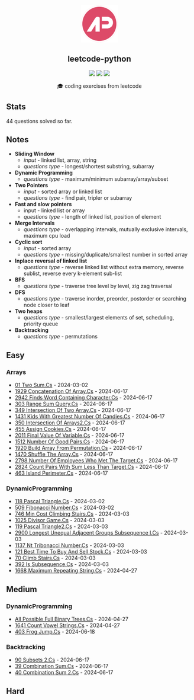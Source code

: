 <p align="center">
  <img src="https://raw.githubusercontent.com/ashishdotme/assets/master/logo.png" alt="drawing" width="100"/>
</p>

<h2 align="center">leetcode-python</h2>

<p align="center">
<a href="https://img.shields.io/website?style=for-the-badge&url=https%3A%2F%2Fcode.ashish.me"><img src="https://img.shields.io/website?style=for-the-badge&url=https%3A%2F%2Fcode.ashish.me"></a>
<a href="https://img.shields.io/github/last-commit/ashishdotme/code.ashish.me?style=for-the-badge"><img src="https://img.shields.io/github/last-commit/ashishdotme/code.ashish.me?style=for-the-badge"></a>
<a href="https://img.shields.io/github/workflow/status/ashishdotme/code.ashish.me/Build%20code.ashish.me/master?style=for-the-badge"><img src="https://img.shields.io/github/workflow/status/ashishdotme/code.ashish.me/Build%20code.ashish.me/master?style=for-the-badge"></a>
</p>

<p align="center">🎓 coding exercises from leetcode</p>
<!-- <div style='margin:0 auto;width:80%;'>
  <img src="./.github/assets/website-screen.png" alt="screenshot"/>
</div>
<p align="center"><a href="https://code.ashish.me">https://code.ashish.me</a></p> -->

## Stats

<!-- count -->44<!-- count --> questions solved so far.

## Notes

- **Sliding Window**
  - _input_ - linked list, array, string
  - _questions type_ - longest/shortest substring, subarray
- **Dynamic Programming**
  - _questions type_ - maximum/minimum subarray/array/subset
- **Two Pointers**
  - _input_ - sorted array or linked list
  - _questions type_ - find pair, tripler or subarray
- **Fast and slow pointers**
  - input - linked list or array
  - _questions type_ - length of linked list, position of element
- **Merge Intervals**
  - _questions type_ - overlapping intervals, mutually exclusive intervals, maximum cpu load
- **Cyclic sort**
  - _input_ - sorted array
  - _questions type_ - missing/duplicate/smallest number in sorted array
- **Inplace reversal of linked list**
  - _questions type_ - reverse linked list without extra memory, reverse sublist, reverse every k-element sub-list
- **BFS**
  - _questions type_ - traverse tree level by level, zig zag traversal
- **DFS**
  - _questions type_ - traverse inorder, preorder, postorder or searching node closer to leaf
- **Two heaps**
  - _questions type_ - smallest/largest elements of set, scheduling, priority queue
- **Backtracking**
  - _questions type_ - permutations

<!-- index starts -->

## Easy

### Arrays

- [01 Two Sum.Cs](https://github.com/ashishdotme/leetcode/blob/master/Problems/Easy/Arrays/01-TwoSum.cs) - 2024-03-02
- [1929 Concatenation Of Array.Cs](https://github.com/ashishdotme/leetcode/blob/master/Problems/Easy/Arrays/1929-ConcatenationOfArray.cs) - 2024-06-17
- [2942 Finds Word Containing Character.Cs](https://github.com/ashishdotme/leetcode/blob/master/Problems/Easy/Arrays/2942-FindsWordContainingCharacter.cs) - 2024-06-17
- [303 Range Sum Query.Cs](https://github.com/ashishdotme/leetcode/blob/master/Problems/Easy/Arrays/303-RangeSumQuery.cs) - 2024-06-17
- [349 Intersection Of Two Array.Cs](https://github.com/ashishdotme/leetcode/blob/master/Problems/Easy/Arrays/349-IntersectionOfTwoArray.cs) - 2024-06-17
- [1431 Kids With Greatest Number Of Candies.Cs](https://github.com/ashishdotme/leetcode/blob/master/Problems/Easy/Arrays/1431-KidsWithGreatestNumberOfCandies.cs) - 2024-06-17
- [350 Intersection Of Arrays2.Cs](https://github.com/ashishdotme/leetcode/blob/master/Problems/Easy/Arrays/350-IntersectionOfArrays2.cs) - 2024-06-17
- [455 Assign Cookies.Cs](https://github.com/ashishdotme/leetcode/blob/master/Problems/Easy/Arrays/455-AssignCookies.cs) - 2024-06-17
- [2011 Final Value Of Variable.Cs](https://github.com/ashishdotme/leetcode/blob/master/Problems/Easy/Arrays/2011-FinalValueOfVariable.cs) - 2024-06-17
- [1512 Number Of Good Pairs.Cs](https://github.com/ashishdotme/leetcode/blob/master/Problems/Easy/Arrays/1512-NumberOfGoodPairs.cs) - 2024-06-17
- [1920 Build Array From Permutation.Cs](https://github.com/ashishdotme/leetcode/blob/master/Problems/Easy/Arrays/1920-BuildArrayFromPermutation.cs) - 2024-06-17
- [1470 Shuffle The Array.Cs](https://github.com/ashishdotme/leetcode/blob/master/Problems/Easy/Arrays/1470-ShuffleTheArray.cs) - 2024-06-17
- [2798 Number Of Employees Who Met The Target.Cs](https://github.com/ashishdotme/leetcode/blob/master/Problems/Easy/Arrays/2798-NumberOfEmployeesWhoMetTheTarget.cs) - 2024-06-17
- [2824 Count Pairs With Sum Less Than Target.Cs](https://github.com/ashishdotme/leetcode/blob/master/Problems/Easy/Arrays/2824-CountPairsWithSumLessThanTarget.cs) - 2024-06-17
- [463 Island Perimeter.Cs](https://github.com/ashishdotme/leetcode/blob/master/Problems/Easy/Arrays/463-IslandPerimeter.cs) - 2024-06-17

### DynamicProgramming

- [118 Pascal Triangle.Cs](https://github.com/ashishdotme/leetcode/blob/master/Problems/Easy/DynamicProgramming/118-PascalTriangle.cs) - 2024-03-02
- [509 Fibonacci Number.Cs](https://github.com/ashishdotme/leetcode/blob/master/Problems/Easy/DynamicProgramming/509-FibonacciNumber.cs) - 2024-03-02
- [746 Min Cost Climbing Stairs.Cs](https://github.com/ashishdotme/leetcode/blob/master/Problems/Easy/DynamicProgramming/746-MinCostClimbingStairs.cs) - 2024-03-03
- [1025 Divisor Game.Cs](https://github.com/ashishdotme/leetcode/blob/master/Problems/Easy/DynamicProgramming/1025-DivisorGame.cs) - 2024-03-03
- [119 Pascal Triangle2.Cs](https://github.com/ashishdotme/leetcode/blob/master/Problems/Easy/DynamicProgramming/119-PascalTriangle2.cs) - 2024-03-03
- [2900 Longest Unequal Adjacent Groups Subsequence I.Cs](https://github.com/ashishdotme/leetcode/blob/master/Problems/Easy/DynamicProgramming/2900-LongestUnequalAdjacentGroupsSubsequenceI.cs) - 2024-03-03
- [1137 Nt Tribonacci Number.Cs](https://github.com/ashishdotme/leetcode/blob/master/Problems/Easy/DynamicProgramming/1137-NtTribonacciNumber.cs) - 2024-03-03
- [121 Best Time To Buy And Sell Stock.Cs](https://github.com/ashishdotme/leetcode/blob/master/Problems/Easy/DynamicProgramming/121-BestTimeToBuyAndSellStock.cs) - 2024-03-03
- [70 Climb Stairs.Cs](https://github.com/ashishdotme/leetcode/blob/master/Problems/Easy/DynamicProgramming/70-ClimbStairs.cs) - 2024-03-03
- [392 Is Subsequence.Cs](https://github.com/ashishdotme/leetcode/blob/master/Problems/Easy/DynamicProgramming/392-IsSubsequence.cs) - 2024-03-03
- [1668 Maximum Repeating String.Cs](https://github.com/ashishdotme/leetcode/blob/master/Problems/Easy/DynamicProgramming/1668-Maximum-Repeating-String.cs) - 2024-04-27

## Medium

### DynamicProgramming

- [All Possible Full Binary Trees.Cs](https://github.com/ashishdotme/leetcode/blob/master/Problems/Medium/DynamicProgramming/AllPossibleFullBinaryTrees.cs) - 2024-04-27
- [1641 Count Vowel Strings.Cs](https://github.com/ashishdotme/leetcode/blob/master/Problems/Medium/DynamicProgramming/1641-CountVowelStrings.cs) - 2024-04-27
- [403 Frog Jump.Cs](https://github.com/ashishdotme/leetcode/blob/master/Problems/Medium/DynamicProgramming/403-FrogJump.cs) - 2024-06-18

### Backtracking

- [90 Subsets 2.Cs](https://github.com/ashishdotme/leetcode/blob/master/Problems/Medium/Backtracking/90-Subsets-2.cs) - 2024-06-17
- [39 Combination Sum.Cs](https://github.com/ashishdotme/leetcode/blob/master/Problems/Medium/Backtracking/39-CombinationSum.cs) - 2024-06-17
- [40 Combination Sum 2.Cs](https://github.com/ashishdotme/leetcode/blob/master/Problems/Medium/Backtracking/40-CombinationSum-2.cs) - 2024-06-17

## Hard

<!-- index ends -->
